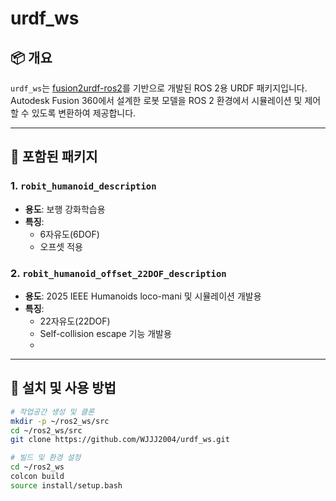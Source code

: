 # urdf_ws

## 📦 개요

`urdf_ws`는 [fusion2urdf-ros2](https://github.com/dheena2k2/fusion2urdf-ros2)를 기반으로 개발된 ROS 2용 URDF 패키지입니다.  
Autodesk Fusion 360에서 설계한 로봇 모델을 ROS 2 환경에서 시뮬레이션 및 제어할 수 있도록 변환하여 제공합니다.

---

## 🧰 포함된 패키지

### 1. `robit_humanoid_description`

- **용도**: 보행 강화학습용
- **특징**:
  - 6자유도(6DOF)
  - 오프셋 적용

### 2. `robit_humanoid_offset_22DOF_description`

- **용도**: 2025 IEEE Humanoids loco-mani 및 시뮬레이션 개발용
- **특징**:
  - 22자유도(22DOF)
  - Self-collision escape 기능 개발용
  - 

---

## 🔧 설치 및 사용 방법

```bash
# 작업공간 생성 및 클론
mkdir -p ~/ros2_ws/src
cd ~/ros2_ws/src
git clone https://github.com/WJJJ2004/urdf_ws.git

# 빌드 및 환경 설정
cd ~/ros2_ws
colcon build
source install/setup.bash
